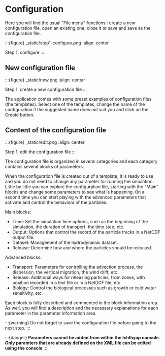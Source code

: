 # Configuration

Here you will find the usual "File menu" functions : create a new configuration file, open an existing one, close it or save and save as the configuration file.

:::{figure} _static/step1-configure.png
:align: center

Step 1, configure
:::

## New configuration file

:::{figure} _static/new.png
:align: center

Step 1, create a new configuration file
:::

The application comes with some preset examples of configuration files (the templates). Select one of the templates, change the name of the configuration if the suggested name does not suit you and click on the Create button.

## Content of the configuration file

:::{figure} _static/edit.png
:align: center

Step 1, edit the configuration file
:::

The configuration file is organized in several categories and each category contains several blocks of parameters.

When the configuration file is created out of a template, it is ready to use and you do not need to change any parameter for running the simulation. Little by little you can explore the configuration file, starting with the "Main" blocks and change some parameters to see what is happening. On a second time you can start playing with the advanced parameters that activate and control the behaviors of the particles.

Main blocks:

- Time: Set the simulation time options, such as the beginning of the simulation, the duration of transport, the time step, etc.
- Output: Options that control the record of the particle tracks in a NetCDF output file.
- Dataset: Management of the hydrodynamic dataset.
- Release: Determine how and where the particles should be released.

Advanced blocks:

- Transport: Parameters for controlling the advection process, the dispersion, the vertical migration, the wind drift, etc.
- Release: Additional ways for releasing particles, from zones, with position recorded in a text file or in a NetDCF file, etc.
- Biology: Control the biological processes such as growth or cold water sensitivity, etc.

Each block is fully described and commented in the block information area. As well, you will find a description and the necessary explanations for each parameter in the parameter information area.

:::{warning}
Do not forget to save the configuration file before going to the next step.
:::

:::{danger}
**Parameters cannot be added from within the Ichthyop console. Only paramters that are already defined
on the XML file can be edited using the console**
:::
